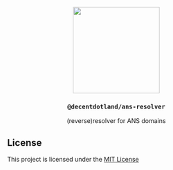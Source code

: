<p align="center">
  <a href="https://decent.land">
    <img src="https://raw.githubusercontent.com/decentldotland/ark-protocol/main/img/new-logo.png" height="200">
  </a>
  <h3 align="center"><code>@decentdotland/ans-resolver</code></h3>
  <p align="center"> (reverse)resolver for ANS domains</p>
</p>

## License
This project is licensed under the [MIT License](./LICENSE)